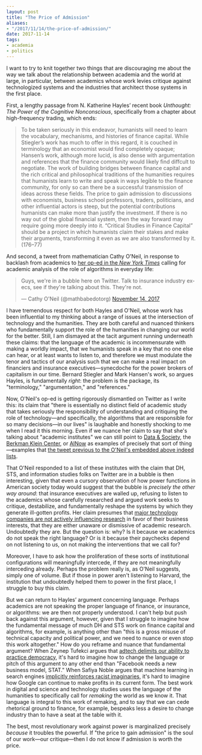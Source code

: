 ```yaml
---
layout: post
title: "The Price of Admission"
aliases: 
- "/2017/11/14/the-price-of-admission/"
date: 2017-11-14
tags:
- academia
- politics
---
```


I want to try to knit together two things that are discouraging me about the way we talk about the relationship between academia and the world at large, in particular, between academics whose work levies critique against technologized systems and the industries that architect those systems in the first place.

<!--more-->

First, a lengthy passage from N. Katherine Hayles’ recent book *Unthought: The Power of the Cognitive Nonconscious*, specifically from a chapter about high-frequency trading, which ends:

> To be taken seriously in this endeavor, humanists will need to learn the vocabulary, mechanisms, and histories of finance capital. While Stiegler’s work has much to offer in this regard, it is couched in terminology that an economist would find completely opaque; Hansen’s work, although more lucid, is also dense with argumentation and references that the finance community would likely find diffcult to negotiate. The work of building bridges between finance capital and the rich critical and philosophical traditions of the humanities requires that humanists learn to write and speak in ways legible to the finance community, for only so can there be a successful transmission of ideas across these fields. The price to gain admission to discussions with economists, business school professors, traders, politicians, and other influential actors is steep, but the potential contributions humanists can make more than justify the investment. If there is no way out of the global financial system, then the way forward may require going more deeply into it. “Critical Studies in Finance Capital” should be a project in which humanists claim their stakes and make their arguments, transforming it even as we are also transformed by it. (176–77)

And second, a tweet from mathematician Cathy O'Neil, in response to backlash from academics to [her op-ed in the *New York Times*](https://www.nytimes.com/2017/11/14/opinion/academia-tech-algorithms.html) calling for academic analysis of the role of algorithms in everyday life:

<blockquote class="twitter-tweet" data-conversation="none" data-lang="en"><p lang="en" dir="ltr">Guys, we&#39;re in a bubble here on Twitter. Talk to insurance industry execs, see if they&#39;re talking about this. They&#39;re not.</p>&mdash; Cathy O&#39;Neil (@mathbabedotorg) <a href="https://twitter.com/mathbabedotorg/status/930502071429877760?ref_src=twsrc%5Etfw">November 14, 2017</a></blockquote>
<script async src="https://platform.twitter.com/widgets.js" charset="utf-8"></script>

I have tremendous respect for both Hayles and O'Neil, whose work has been influential to my thinking about a range of issues at the intersection of technology and the humanities. They are both careful and nuanced thinkers who fundamentally support the role of the humanities in changing our world for the better. Still, I am dismayed at the tacit argument running underneath these claims: that the language of the academic is incommensurate with making a worldly impact, that we humanists speak in a key that no one else can hear, or at least wants to listen to, and therefore we must modulate the tenor and tactics of our analysis such that we can make a real impact on financiers and insurance executives—synecdoche for the power brokers of capitalism in our time. Bernard Stiegler and Mark Hansen's work, so argues Hayles, is fundamentally *right*: the problem is the package, its "terminology," "argumentation," and "references."

Now, O'Neil's op-ed is getting rigorously dismantled on Twitter as I write this: its claim that "there is essentially no distinct field of academic study that takes seriously the responsibility of understanding and critiquing the role of technology—and specifically, the algorithms that are responsible for so many decisions—in our lives" is laughable and honestly shocking to me when I read it this morning. Even if we nuance her claim to say that she's talking about "academic institutes" we can still point to [Data & Society](https://datasociety.net/), the [Berkman Klein Center](https://cyber.harvard.edu/), or [AINow](https://ainowinstitute.org/) as examples of precisely that sort of thing—examples that [the tweet previous to the O'Neil's embedded above indeed lists](https://twitter.com/geomblog/status/930451632277528578).

That O'Neil responded to a list of these institutes with the claim that DH, STS, and information studies folks on Twitter are in a bubble is then interesting, given that even a cursory observation of how power functions in American society today would suggest that the bubble is *precisely the other way around*: that insurance executives are walled up, refusing to listen to the academics whose carefully researched and argued work seeks to critique, destabilize, and fundamentally reshape the systems by which they generate ill-gotten profits. Her claim presumes that [major technology companies are not actively influencing research](https://www.theguardian.com/technology/2017/jul/13/google-millions-academic-research-influence-opinion) in favor of their business interests, that they are either unaware or dismissive of academic research. Undoubtedly they are. But the question is: why? Is it because we academics do not speak the right language? Or is it because their paychecks depend on not listening to us, on not making the interventions that we call for?

Moreover, I have to ask how the proliferation of these sorts of institutional configurations will meaningfully intercede, if they are not meaningfully interceding already. Perhaps the problem really is, as O'Neil suggests, simply one of volume. But if those in power aren't listening to Harvard, the institution that undoubtedly helped them to power in the first place, I struggle to buy this claim.

But we can return to Hayles’ argument concerning language. Perhaps academics are not speaking the proper language of finance, or insurance, or algorithms: we are then not properly understood. I can't help but push back against this argument, however, given that I struggle to imagine how the fundamental message of much DH and STS work on finance capital and algorithms, for example, is anything other than "this is a gross misuse of technical capacity and political power, and we need to nuance or even stop this work altogether." How do you reframe and nuance that fundamental argument? When Zeynep Tufekci argues that [adtech delimits our ability to practice democracy](https://www.ted.com/talks/zeynep_tufekci_we_re_building_a_dystopia_just_to_make_people_click_on_ads), it's hard to imagine how to change the language or pitch of this argument to any other end than "Facebook needs a new business model, STAT." When Safiya Noble argues that machine learning in search engines [implicitly reinforces racist imaginaries](https://nyupress.org/books/9781479837243/), it's hard to imagine how Google can continue to make profits in its current form. The best work in digital and science and technology studies uses the language of the humanities to specifically call for *remaking* the world as we know it. That language is integral to this work of remaking, and to say that we can cede rhetorical ground to finance, for example, bespeaks less a desire to change industry than to have a seat at the table with it.

The best, most revolutionary work against power is marginalized precisely *because* it troubles the powerful. If "the price to gain admission" is the soul of our work—our critique—then I do not know if admission is worth the price.
